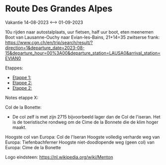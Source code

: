 # Route Des Grandes Alpes
Vakantie 14-08-2023 <--> 01-09-2023

10u rijden naar autostalplaats, uur fietsen, half uur boot, eten meenemen
Boot van Lausanne-Ouchy naar Evian-les-Bains, 21+14=35 zwitserse frank: https://www.cgn.ch/en/trip/search/result/?direction=1&departure_date=2023-08-15&departure_hour=00%3A00&departure_station=LAUSA0&arrival_station=EVIAN0


Etappes:
- [Etappe 1:](Etappes/Etappe1.md)
- [Etappe 2:](Etappes/Etappe2.md)
- [Etappe 2:](Etappes/Etappe3.md)


Notes etappe X:

Col de la Bonette:
 - De col zelf is met zijn 2715 bijvoorbeeld lager dan de Col de l'iseran. Het is de toeristische rondweg om de Cime de la Bonnete die de klim hoger maakt.

Hoogste col van Europa: Col de l'Iseran
Hoogste volledig verharde weg van Europa: Tiefenbachferner
Hoogste niet-doodlopende weg (geen col) van Europa: Cime de la Bonette


Logo eindsteen: https://nl.wikipedia.org/wiki/Menton